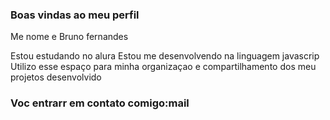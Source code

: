 ### Boas vindas ao meu perfil

Me  nome e Bruno fernandes

Estou estudando no alura
Estou me  desenvolvendo na linguagem javascrip
Utilizo esse espaço para minha  organizaçao e compartilhamento dos meu projetos  desenvolvido

### Voc entrarr em contato comigo:mail


